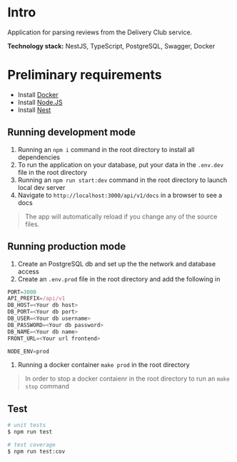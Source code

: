 # Intro

Application for parsing reviews from the Delivery Club service.

**Technology stack:** NestJS, TypeScript, PostgreSQL, Swagger, Docker

# Preliminary requirements
* Install [Docker](https://www.docker.com/)
* Install [Node.JS](https://nestjs.com/)
* Install [Nest](https://nestjs.com/)

## Running development mode
1. Running an ```npm i``` command in the root directory to install all dependencies
2. To run the application on your database, put your data in the  ```.env.dev``` file in the root directory
3. Running an ```npm run start:dev``` command in the root directory to launch local dev server
4. Navigate to `http://localhost:3000/api/v1/docs` in a browser to see a docs

> The app will automatically reload if you change any of the source files.

## Running production mode
1. Create an PostgreSQL db and set up the the network and database access
2. Create an ```.env.prod``` file in the root directory and add the following in
````javascript
PORT=3000
API_PREFIX=/api/v1
DB_HOST=<Your db host>
DB_PORT=<Your db port>
DB_USER=<Your db username>
DB_PASSWORD=<Your db password>
DB_NAME=<Your db name>
FRONT_URL=<Your url frontend>

NODE_ENV=prod
````

1. Running a docker container ```make prod``` in the root directory

> In order to stop a docker contaienr in the root directory to run an ```make stop``` command

## Test

```bash
# unit tests
$ npm run test

# test coverage
$ npm run test:cov
```
